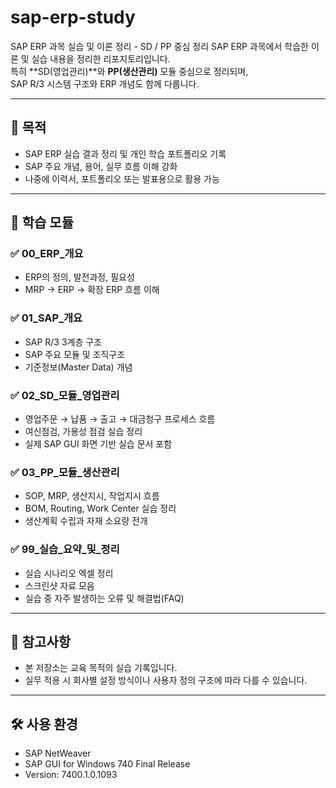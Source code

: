 # sap-erp-study
SAP ERP 과목 실습 및 이론 정리 - SD / PP 중심 정리
SAP ERP 과목에서 학습한 이론 및 실습 내용을 정리한 리포지토리입니다.  
특히 **SD(영업관리)**와 **PP(생산관리)** 모듈 중심으로 정리되며,  
SAP R/3 시스템 구조와 ERP 개념도 함께 다룹니다.

---

## 📌 목적
- SAP ERP 실습 결과 정리 및 개인 학습 포트폴리오 기록
- SAP 주요 개념, 용어, 실무 흐름 이해 강화
- 나중에 이력서, 포트폴리오 또는 발표용으로 활용 가능

---

## 🧠 학습 모듈

### ✅ 00_ERP_개요
- ERP의 정의, 발전과정, 필요성
- MRP → ERP → 확장 ERP 흐름 이해

### ✅ 01_SAP_개요
- SAP R/3 3계층 구조
- SAP 주요 모듈 및 조직구조
- 기준정보(Master Data) 개념

### ✅ 02_SD_모듈_영업관리
- 영업주문 → 납품 → 출고 → 대금청구 프로세스 흐름
- 여신점검, 가용성 점검 실습 정리
- 실제 SAP GUI 화면 기반 실습 문서 포함

### ✅ 03_PP_모듈_생산관리
- SOP, MRP, 생산지시, 작업지시 흐름
- BOM, Routing, Work Center 실습 정리
- 생산계획 수립과 자재 소요량 전개

### ✅ 99_실습_요약_및_정리
- 실습 시나리오 엑셀 정리
- 스크린샷 자료 모음
- 실습 중 자주 발생하는 오류 및 해결법(FAQ)

---

## 📎 참고사항
- 본 저장소는 교육 목적의 실습 기록입니다.
- 실무 적용 시 회사별 설정 방식이나 사용자 정의 구조에 따라 다를 수 있습니다.

---

## 🛠️ 사용 환경

- SAP NetWeaver
- SAP GUI for Windows 740 Final Release
- Version: 7400.1.0.1093
  
